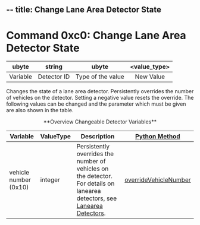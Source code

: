 --
title: Change Lane Area Detector State
---

# Command 0xc0: Change Lane Area Detector State

|  ubyte   |    string     |       ubyte       | <value_type\> |
| :------: | :-----------: | :---------------: | :-----------: |
| Variable |  Detector ID  | Type of the value |   New Value   |

Changes the state of a lane area detector. Persistently overrides the number of vehicles on the detector.
Setting a negative value resets the override. The following values can be
changed and the parameter which must be given are also shown in the table.

<center>
**Overview Changeable Detector Variables**
</center>

| Variable | ValueType | Description | [Python Method](../TraCI/Interfacing_TraCI_from_Python.md) |
|---------------------------|----------------------------------------------------------------|--------------------------------------------------------------------------------------------------------------------------------------------------------------------|---------------------|
| vehicle number (0x10) | integer | Persistently overrides the number of vehicles on the detector. For details on lanearea detectors, see [Lanearea Detectors](../Simulation/Output/Lanearea_Detectors_(E2).md). | [overrideVehicleNumber](https://sumo.dlr.de/daily/pydoc/traci._lanearea.html#LaneAreaDomain-overrideVehicleNumber) |
